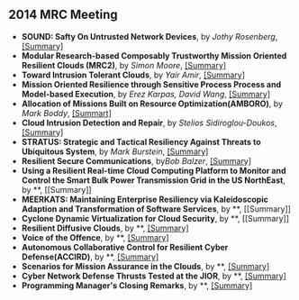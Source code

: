 2014 MRC Meeting
---

- **SOUND: Safty On Untrusted Network Devices**, by *Jothy Rosenberg*, [[Summary]](https://github.com/hxwang/Seminar/blob/master/MRC-2014-Sep/SOUND_Safty-On-Untrusted-Nework-Devices.md)
- **Modular Research-based Composably Trustworthy Mission Oriented Resilient Clouds (MRC2)**, by *Simon Moore*, [[Summary]](https://github.com/hxwang/Seminar/blob/master/MRC-2014-Sep/Modular-Research-based-Composably-Trustworthy-Mission-oriented-Resilient-Clouds-MRC2.md)
- **Toward Intrusion Tolerant Clouds**, by *Yair Amir*, [[Summary]](https://github.com/hxwang/Seminar/blob/master/MRC-2014-Sep/Toward-Intrusion-Tolerant-Clouds.md)
- **Mission Oriented Resilience through Sensitive Process Process and Model-based Execution**, by *Erez Karpas, David Wang*, [[Summary]](https://github.com/hxwang/Seminar/blob/master/MRC-2014-Sep/Misson-oriented-Resilence-through-Risk-sensitive-Processes-and-Model-based-Execution.md)
- **Allocation of Missions Built on Resource Optimization(AMBORO)**, by *Mark Boddy*, [[Summart]](https://github.com/hxwang/Seminar/blob/master/MRC-2014-Sep/Allocation-of-Missons-Built-on-Resource-Optimization-AMBORO.md)
- **Cloud Intrusion Detection and Repair**, by *Stelios Sidiroglou-Doukos*, [[Summary]](https://github.com/hxwang/Seminar/blob/master/MRC-2014-Sep/Cloud-Intrusion-Detection-and-Repair.md)
- **STRATUS: Strategic and Tactical Resiliency Against Threats to Ubiquitous System**, by *Mark Burstein*, [[Summary]](https://github.com/hxwang/Seminar/blob/master/MRC-2014-Sep/STRATUS_Strategic-and-Tactical-Resiliency-Against-Threats-to-Ubiquitous-Systems.md)
- **Resilient Secure Communications**, by*Bob Balzer*, [[Summary]](https://github.com/hxwang/Seminar/blob/master/MRC-2014-Sep/Resilient-Secure-Communications.md)
- **Using a Resilient Real-time Cloud Computing Platform to Monitor and Control the Smart Bulk Power Transmission Grid in the US NorthEast**, by **, [[Summary]]
- **MEERKATS: Maintaining Enterprise Resiliency via Kaleidoscopic Adaption and Transformation of Software Services**, by **, [[Summary]]
- **Cyclone Dynamic Virtualization for Cloud Security**, by **, [[Summary]]
- **Resilient Diffusive Clouds**, by **, [[Summary]]()
- **Voice of the Offence**, by **, [[Summary]]()
- **Autonomous Collaborative Control for Resilient Cyber Defense(ACCIRD)**, by **, [[Summary]]()
- **Scenarios for Mission Assurance in the Clouds**, by **, [[Summary]]()
- **Cyber Network Defense Thrusts Tested at the JIOR**, by **, [[Summary]]()
- **Programming Manager's Closing Remarks**, by **, [[Summary]]()
